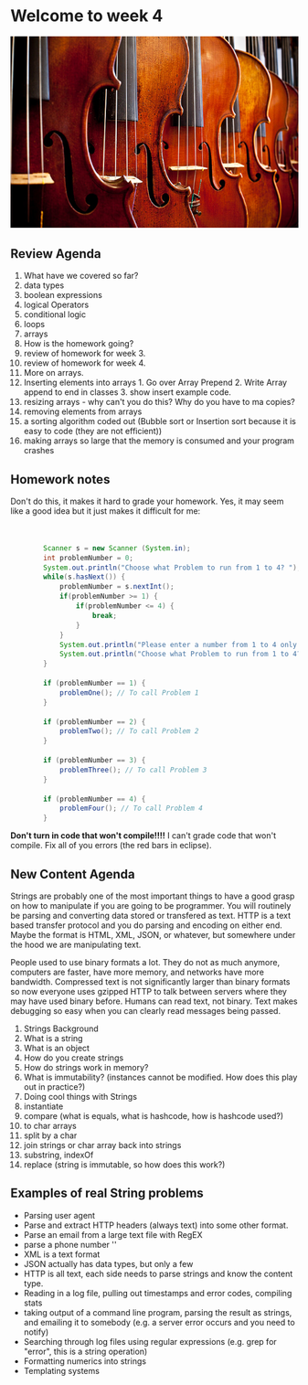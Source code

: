 # Welcome to week 4

![Strings](./strings.jpg)

## Review Agenda

 1. What have we covered so far?
  1. data types
  2. boolean expressions
  3. logical Operators
  4. conditional logic
  5. loops
  6. arrays
 2. How is the homework going?
  1. review of homework for week 3.
  2. review of homework for week 4.
 3. More on arrays.
  1. Inserting elements into arrays
    1. Go over Array Prepend
    2. Write Array append to end in classes
    3. show insert example code.
  2. resizing arrays - why can't you do this? Why do you have to ma copies?
  3. removing elements from arrays
  4. a sorting algorithm coded out (Bubble sort or Insertion sort because it is easy to code (they are not efficient))
  5. making arrays so large that the memory is consumed and your program crashes

## Homework notes

Don't do this, it makes it hard to grade your homework. Yes, it may seem like a good idea but it just makes it difficult for me:

```java


		Scanner s = new Scanner	(System.in);
		int problemNumber = 0;
		System.out.println("Choose what Problem to run from 1 to 4? ");
		while(s.hasNext()) {
			problemNumber = s.nextInt();
			if(problemNumber >= 1) {
				if(problemNumber <= 4) {
					break;
				}
			}
			System.out.println("Please enter a number from 1 to 4 only!");
			System.out.println("Choose what Problem to run from 1 to 4? ");
		}
		
		if (problemNumber == 1) {
			problemOne(); // To call Problem 1
		}
		
		if (problemNumber == 2) {
			problemTwo(); // To call Problem 2
		}
		
		if (problemNumber == 3) {
			problemThree(); // To call Problem 3
		}
		
		if (problemNumber == 4) {
			problemFour(); // To call Problem 4
		}

```

__Don't turn in code that won't compile!!!!__ I can't grade code that won't compile. Fix all of you errors (the red bars in eclipse).


## New Content Agenda

  Strings are probably one of the most important things to have a good grasp on how to manipulate if you are
  going to be programmer. You will routinely be parsing and converting data stored or transfered as text. HTTP is a text based transfer protocol and you do parsing and encoding on either end. Maybe the format is HTML, XML, JSON, or whatever, but somewhere under the hood we are manipulating text.  

  People used to use binary formats a lot. They do not as much anymore, computers are faster, have more memory, and networks have more bandwidth. Compressed text is not significantly larger than binary formats so now everyone uses gzipped HTTP to talk between servers where they may have used binary before. Humans can read text, not binary. Text makes debugging so easy when you can clearly read messages being passed.  

 1. Strings Background
  1. What is a string
  2. What is an object
  3. How do you create strings
  4. How do strings work in memory?
  5. What is immutability? (instances cannot be modified. How does this play out in practice?)
 2. Doing cool things with Strings
  1. instantiate
  2. compare (what is equals, what is hashcode, how is hashcode used?)
  3. to char arrays
  4. split by a char
  5. join strings or char array back into strings
  6. substring, indexOf
  7. replace  (string is immutable, so how does this work?)


## Examples of real String problems

 - Parsing user agent
 - Parse and extract HTTP headers (always text) into some other format.
 - Parse an email from a large text file with RegEX
 - parse a phone number ''
 - XML is a text format
 - JSON actually has data types, but only a few
 - HTTP is all text, each side needs to parse strings and know the content type.
 - Reading in a log file, pulling out timestamps and error codes, compiling stats
 - taking output of a command line program, parsing the result as strings, and emailing it to somebody (e.g. a server error occurs and you need to notify)
 - Searching through log files using regular expressions (e.g. grep for "error", this is a string operation)
 - Formatting numerics into strings
 - Templating systems

